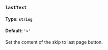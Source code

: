 ### `lastText`
#### Type: `string`
#### Default: `'»'`

Set the content of the skip to last page button.
